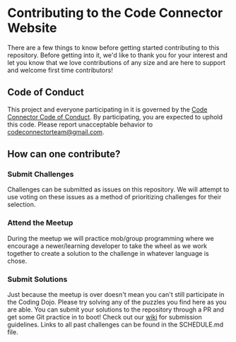 # Contributing to the Code Connector Website

There are a few things to know before getting started contributing to this repository. Before getting into it, we'd like to thank you for your interest and let you know that we love contributions of any size and are here to support and welcome first time contributors!

## Code of Conduct

This project and everyone participating in it is governed by the [Code Connector Code of Conduct](CODE_OF_CONDUCT.md). By participating, you are expected to uphold this code. Please report unacceptable behavior to [codeconnectorteam@gmail.com](mailto:codeconnectorteam@gmail.com).

## How can one contribute?

### Submit Challenges

Challenges can be submitted as issues on this repository. We will attempt to use voting on these issues as a method of prioritizing challenges for their selection.

### Attend the Meetup

During the meetup we will practice mob/group programming where we encourage a newer/learning developer to take the wheel as we work together to create a solution to the challenge in whatever language is chose. 

### Submit Solutions

Just because the meetup is over doesn't mean you can't still participate in the Coding Dojo. Please try solving any of the puzzles you find here as you are able. You can submit your solutions to the repository through a PR and get some Git practice in to boot! Check out our [wiki](https://github.com/codeconnector/CodingDojo/wiki) for submission guidelines. Links to all past challenges can be found in the SCHEDULE.md file.

